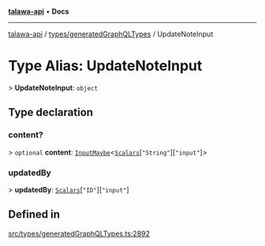 [**talawa-api**](../../../README.md) • **Docs**

***

[talawa-api](../../../modules.md) / [types/generatedGraphQLTypes](../README.md) / UpdateNoteInput

# Type Alias: UpdateNoteInput

\> **UpdateNoteInput**: `object`

## Type declaration

### content?

\> `optional` **content**: [`InputMaybe`](InputMaybe.md)\<[`Scalars`](Scalars.md)\[`"String"`\]\[`"input"`\]\>

### updatedBy

\> **updatedBy**: [`Scalars`](Scalars.md)\[`"ID"`\]\[`"input"`\]

## Defined in

[src/types/generatedGraphQLTypes.ts:2892](https://github.com/PalisadoesFoundation/talawa-api/blob/790ab2939a7c80eb0ff31afd318f8889a001f225/src/types/generatedGraphQLTypes.ts#L2892)
